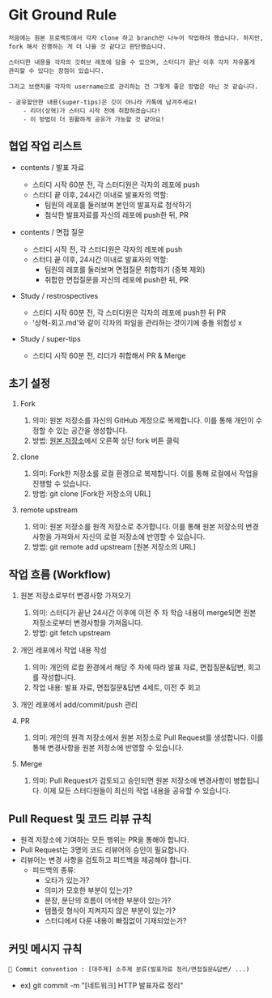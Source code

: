 # Git Ground Rule
```
처음에는 원본 프로젝트에서 각자 clone 하고 branch만 나누어 작업하려 했습니다. 하지만, fork 해서 진행하는 게 더 나을 것 같다고 판단했습니다. 

스터디한 내용을 각자의 깃허브 레포에 담을 수 있으며, 스터디가 끝난 이후 각자 자유롭게 관리할 수 있다는 장점이 있습니다. 

그리고 브랜치를 각자의 username으로 관리하는 건 그렇게 좋은 방법은 아닌 것 같습니다.

- 공유할만한 내용(super-tips)은 깃이 아니라 카톡에 남겨주세요!
    - 리더(상혁)가 스터디 시작 전에 취합하겠습니다!
    - 이 방법이 더 원활하게 공유가 가능할 것 같아요!
```
## 협업 작업 리스트
- contents / 발표 자료
  - 스터디 시작 60분 전, 각 스터디원은 각자의 레포에 push
  - 스터디 끝 이후, 24시간 이내로 발표자의 역할:
    - 팀원의 레포를 둘러보며 본인의 발표자료 첨삭하기
    - 첨삭한 발표자료를 자신의 레포에 push한 뒤, PR

- contents / 면접 질문
  - 스터디 시작 전, 각 스터디원은 각자의 레포에 push
  - 스터디 끝 이후, 24시간 이내로 발표자의 역할:
    - 팀원의 레포를 둘러보며 면접질문 취합하기 (중복 제외)
    - 취합한 면접질문을 자신의 레포에 push한 뒤, PR

- Study / restrospectives
  - 스터디 시작 60분 전, 각 스터디원은 각자의 레포에 push한 뒤 PR
  - '상혁-회고.md'와 같이 각자의 파일을 관리하는 것이기에 충돌 위험성 x

- Study / super-tips
  - 스터디 시작 60분 전, 리더가 취합해서 PR & Merge

## 초기 설정
1. Fork
   1. 의미: 원본 저장소를 자신의 GitHub 계정으로 복제합니다. 이를 통해 개인이 수정할 수 있는 공간을 생성합니다.
   2. 방법: [원본 저장소](https://github.com/BCS-study/basic-computer-science)에서 오른쪽 상단 fork 버튼 클릭

2. clone
   1. 의미: Fork한 저장소를 로컬 환경으로 복제합니다. 이를 통해 로컬에서 작업을 진행할 수 있습니다.
   2. 방법: git clone [Fork한 저장소의 URL]

3. remote upstream
   1. 의미: 원본 저장소를 원격 저장소로 추가합니다. 이를 통해 원본 저장소의 변경사항을 가져와서 자신의 로컬 저장소에 반영할 수 있습니다.
   2. 방법: git remote add upstream [원본 저장소의 URL]

## 작업 흐름 (Workflow)
1. 원본 저장소로부터 변경사항 가져오기
   1. 의미: 스터디가 끝난 24시간 이후에 이전 주 차 학습 내용이 merge되면 원본 저장소로부터 변경사항을 가져옵니다. 
   2. 방법: git fetch upstream

2. 개인 레포에서 작업 내용 작성
   1. 의미: 개인의 로컬 환경에서 해당 주 차에 따라 발표 자료, 면접질문&답변, 회고를 작성합니다.
   2. 작업 내용: 발표 자료, 면접질문&답변 4세트, 이전 주 회고

3. 개인 레포에서 add/commit/push 관리

4. PR
   1. 의미: 개인의 원격 저장소에서 원본 저장소로 Pull Request를 생성합니다. 이를 통해 변경사항을 원본 저장소에 반영할 수 있습니다.

5. Merge
   1. 의미: Pull Request가 검토되고 승인되면 원본 저장소에 변경사항이 병합됩니다. 이제 모든 스터디원들이 최신의 작업 내용을 공유할 수 있습니다.

## Pull Request 및 코드 리뷰 규칙
- 원격 저장소에 기여하는 모든 행위는 PR을 통해야 합니다. 
- Pull Request는 3명의 코드 리뷰어의 승인이 필요합니다.
- 리뷰어는 변경 사항을 검토하고 피드백을 제공해야 합니다.
  - 피드백의 종류:
    - 오타가 있는가?
    - 의미가 모호한 부분이 있는가?
    - 문장, 문단의 흐름이 어색한 부분이 있는가?
    - 템플릿 형식이 지켜지지 않은 부분이 있는가?
    - 스터디에서 다룬 내용이 빠짐없이 기재되었는가?

## 커밋 메시지 규칙
```📍 Commit convention : [대주제] 소주제 분류(발표자료 정리/면접질문&답변/ ...)```
- ex) git commit -m "[네트워크] HTTP 발표자료 정리"

